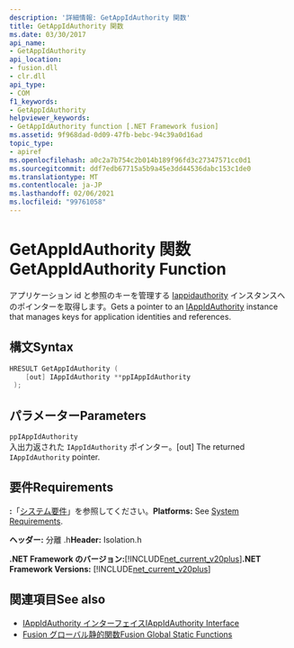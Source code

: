 ```yaml
---
description: '詳細情報: GetAppIdAuthority 関数'
title: GetAppIdAuthority 関数
ms.date: 03/30/2017
api_name:
- GetAppIdAuthority
api_location:
- fusion.dll
- clr.dll
api_type:
- COM
f1_keywords:
- GetAppIdAuthority
helpviewer_keywords:
- GetAppIdAuthority function [.NET Framework fusion]
ms.assetid: 9f968dad-0d09-47fb-bebc-94c39a0d16ad
topic_type:
- apiref
ms.openlocfilehash: a0c2a7b754c2b014b189f96fd3c27347571cc0d1
ms.sourcegitcommit: ddf7edb67715a5b9a45e3dd44536dabc153c1de0
ms.translationtype: MT
ms.contentlocale: ja-JP
ms.lasthandoff: 02/06/2021
ms.locfileid: "99761058"
---
```

# <a name="getappidauthority-function"></a><span data-ttu-id="78b28-103">GetAppIdAuthority 関数</span><span class="sxs-lookup"><span data-stu-id="78b28-103">GetAppIdAuthority Function</span></span>

<span data-ttu-id="78b28-104">アプリケーション id と参照のキーを管理する [Iappidauthority](iappidauthority-interface.md) インスタンスへのポインターを取得します。</span><span class="sxs-lookup"><span data-stu-id="78b28-104">Gets a pointer to an [IAppIdAuthority](iappidauthority-interface.md) instance that manages keys for application identities and references.</span></span>  
  
## <a name="syntax"></a><span data-ttu-id="78b28-105">構文</span><span class="sxs-lookup"><span data-stu-id="78b28-105">Syntax</span></span>  
  
```cpp  
HRESULT GetAppIdAuthority (  
    [out] IAppIdAuthority **ppIAppIdAuthority  
 );  
```  
  
## <a name="parameters"></a><span data-ttu-id="78b28-106">パラメーター</span><span class="sxs-lookup"><span data-stu-id="78b28-106">Parameters</span></span>  

 `ppIAppIdAuthority`  
 <span data-ttu-id="78b28-107">入出力返された `IAppIdAuthority` ポインター。</span><span class="sxs-lookup"><span data-stu-id="78b28-107">[out] The returned `IAppIdAuthority` pointer.</span></span>  
  
## <a name="requirements"></a><span data-ttu-id="78b28-108">要件</span><span class="sxs-lookup"><span data-stu-id="78b28-108">Requirements</span></span>  

 <span data-ttu-id="78b28-109">**:**「[システム要件](../../get-started/system-requirements.md)」を参照してください。</span><span class="sxs-lookup"><span data-stu-id="78b28-109">**Platforms:** See [System Requirements](../../get-started/system-requirements.md).</span></span>  
  
 <span data-ttu-id="78b28-110">**ヘッダー:** 分離 .h</span><span class="sxs-lookup"><span data-stu-id="78b28-110">**Header:** Isolation.h</span></span>  
  
 <span data-ttu-id="78b28-111">**.NET Framework のバージョン:**[!INCLUDE[net_current_v20plus](../../../../includes/net-current-v20plus-md.md)]</span><span class="sxs-lookup"><span data-stu-id="78b28-111">**.NET Framework Versions:** [!INCLUDE[net_current_v20plus](../../../../includes/net-current-v20plus-md.md)]</span></span>  
  
## <a name="see-also"></a><span data-ttu-id="78b28-112">関連項目</span><span class="sxs-lookup"><span data-stu-id="78b28-112">See also</span></span>

- [<span data-ttu-id="78b28-113">IAppIdAuthority インターフェイス</span><span class="sxs-lookup"><span data-stu-id="78b28-113">IAppIdAuthority Interface</span></span>](iappidauthority-interface.md)
- [<span data-ttu-id="78b28-114">Fusion グローバル静的関数</span><span class="sxs-lookup"><span data-stu-id="78b28-114">Fusion Global Static Functions</span></span>](fusion-global-static-functions.md)
